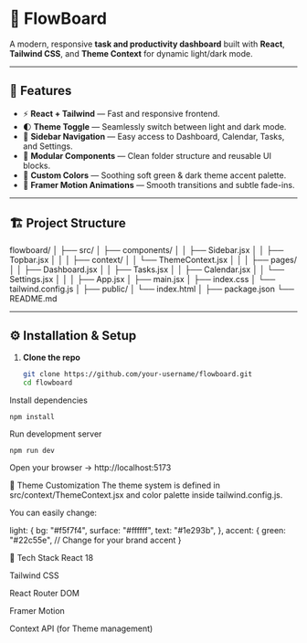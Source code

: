 # 🌿 FlowBoard

A modern, responsive **task and productivity dashboard** built with **React**, **Tailwind CSS**, and **Theme Context** for dynamic light/dark mode.

---

## 🚀 Features

- ⚡ **React + Tailwind** — Fast and responsive frontend.  
- 🌓 **Theme Toggle** — Seamlessly switch between light and dark mode.  
- 🧭 **Sidebar Navigation** — Easy access to Dashboard, Calendar, Tasks, and Settings.  
- 🧩 **Modular Components** — Clean folder structure and reusable UI blocks.  
- 🎨 **Custom Colors** — Soothing soft green & dark theme accent palette.  
- 💨 **Framer Motion Animations** — Smooth transitions and subtle fade-ins.

---

## 🏗️ Project Structure

flowboard/
│
├── src/
│ ├── components/
│ │ ├── Sidebar.jsx
│ │ ├── Topbar.jsx
│ │
│ ├── context/
│ │ └── ThemeContext.jsx
│ │
│ ├── pages/
│ │ ├── Dashboard.jsx
│ │ ├── Tasks.jsx
│ │ ├── Calendar.jsx
│ │ └── Settings.jsx
│ │
│ ├── App.jsx
│ ├── main.jsx
│ ├── index.css
│ └── tailwind.config.js
│
├── public/
│ └── index.html
│
├── package.json
└── README.md

---

## ⚙️ Installation & Setup

1. **Clone the repo**
   ```bash
   git clone https://github.com/your-username/flowboard.git
   cd flowboard
   ```
Install dependencies
```
npm install
```
Run development server
```
npm run dev
```
Open your browser → http://localhost:5173

🎨 Theme Customization
The theme system is defined in src/context/ThemeContext.jsx and color palette inside tailwind.config.js.

You can easily change:

light: {
  bg: "#f5f7f4",
  surface: "#ffffff",
  text: "#1e293b",
},
accent: {
  green: "#22c55e", // Change for your brand accent
}

🧠 Tech Stack
React 18

Tailwind CSS

React Router DOM

Framer Motion

Context API (for Theme management)